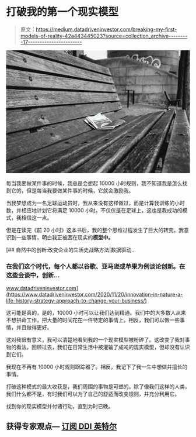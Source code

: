 # 打破我的第一个现实模型

> 原文：<https://medium.datadriveninvestor.com/breaking-my-first-models-of-reality-42a443445023?source=collection_archive---------17----------------------->

![](img/709d8a6b95fbe08012d686576054ade8.png)

每当我要做某件事的时候，我总是会想起 10000 小时规则，我不知道我是怎么找到它的，但是每当我要做某件事的时候，它就会激励我。

当我梦想成为一名足球运动员时，我从来没有这样做过，而是计算我训练的小时数，并相应地计划它将满足 10000 小时。不仅仅是在足球上，这也是我成功的模式，我相信这一点。

但是在读完《前 20 小时》这本书后，我的整个思维过程发生了巨大的转变。我意识到一些事情，明白我正被困在现实的**模型中。**

[](https://www.datadriveninvestor.com/2020/11/20/innovation-in-nature-a-life-history-strategy-approach-to-change-your-business/) [## 自然中的创新:改变企业的生活史战略方法|数据驱动…

### 在我们这个时代，每个人都以谷歌、亚马逊或苹果为例谈论创新。在这些会谈中，创新…

www.datadriveninvestor.com](https://www.datadriveninvestor.com/2020/11/20/innovation-in-nature-a-life-history-strategy-approach-to-change-your-business/) 

这可能是真的，是的，10000 小时可以让我们达到精通。我们中的大多数人从来不想拼命工作，把大量的时间花在一件特定的事情上。相反，我们可以做一些事情，并且做得更好。

这对我很有意义，我可以清楚地看到我的一个现实模型被粉碎了。这改变了我对事物的看法，回顾过去，我们在日常生活中被灌输了成吨的现实模型，但却没有认识到它们。

我现在不再有 10000 小时规则跟踪器了。相反，我记下了我一生中想做并擅长的事情。

打破这种模式的最大收获是，我们周围的事物是可塑的。除了像我们这样的人类，我们什么都不是，有时我们可以为了自己的舒适而改变规则，并充分利用它。

找到你的现实模型并付诸行动，直到为时已晚。

## 获得专家观点— [订阅 DDI 英特尔](https://datadriveninvestor.com/ddi-intel)